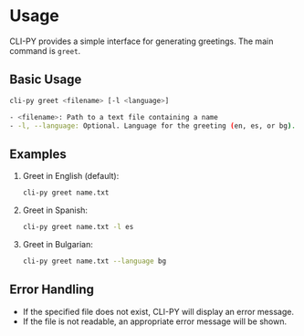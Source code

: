 # Usage

CLI-PY provides a simple interface for generating greetings. The main command is `greet`.

## Basic Usage

```bash
cli-py greet <filename> [-l <language>]

- <filename>: Path to a text file containing a name
- -l, --language: Optional. Language for the greeting (en, es, or bg). Default is English.
```

## Examples

1. Greet in English (default):

    ```bash
    cli-py greet name.txt
    ```
2. Greet in Spanish:

    ```bash
    cli-py greet name.txt -l es
    ```

3. Greet in Bulgarian:

    ```bash
    cli-py greet name.txt --language bg
    ```

## Error Handling

- If the specified file does not exist, CLI-PY will display an error message.
- If the file is not readable, an appropriate error message will be shown.
